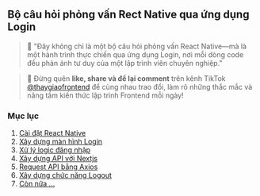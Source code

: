 ## Bộ câu hỏi phỏng vấn Rect Native qua ứng dụng Login

> 🚀 "Đây không chỉ là một bộ câu hỏi phỏng vấn React Native—mà là một hành trình thực chiến qua ứng dụng Login, nơi mỗi dòng code đều phản ánh tư duy của một lập trình viên chuyên nghiệp."

> 📲 Đừng quên **like, share và để lại comment** trên kênh TikTok [@thaygiaofrontend](https://www.tiktok.com/@thaygiaofrontend) để cùng nhau trao đổi, làm rõ những thắc mắc và nâng tầm kiến thức lập trình Frontend mỗi ngày!


### Mục lục
1. [Cài đặt React Native](session_01_setup.md)
2. [Xây dựng màn hình Login](session_02_login.md)
3. [Xử lý logic đăng nhập](session_03_validate.md)
4. [Xây dựng API với Nextjs](session_04_api.md)
7. [Request API bằng Axios](session_05_axios.md)
6. [Xây dựng chức năng Logout](session_06_logout.md)
7. [Còn nữa ...]()